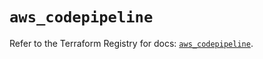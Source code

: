 # `aws_codepipeline`

Refer to the Terraform Registry for docs: [`aws_codepipeline`](https://registry.terraform.io/providers/hashicorp/aws/5.72.1/docs/resources/codepipeline).
